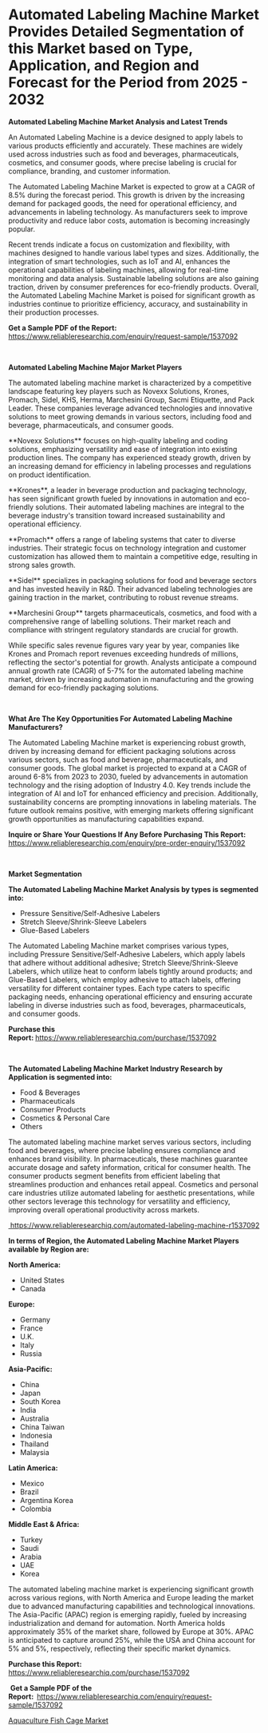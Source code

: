 <p><h1>Automated Labeling Machine Market Provides Detailed Segmentation of this Market based on Type, Application, and Region and Forecast for the Period from 2025 - 2032</h1></p><p><strong>Automated Labeling Machine Market Analysis and Latest Trends</strong></p>
<p><p>An Automated Labeling Machine is a device designed to apply labels to various products efficiently and accurately. These machines are widely used across industries such as food and beverages, pharmaceuticals, cosmetics, and consumer goods, where precise labeling is crucial for compliance, branding, and customer information.</p><p>The Automated Labeling Machine Market is expected to grow at a CAGR of 8.5% during the forecast period. This growth is driven by the increasing demand for packaged goods, the need for operational efficiency, and advancements in labeling technology. As manufacturers seek to improve productivity and reduce labor costs, automation is becoming increasingly popular.</p><p>Recent trends indicate a focus on customization and flexibility, with machines designed to handle various label types and sizes. Additionally, the integration of smart technologies, such as IoT and AI, enhances the operational capabilities of labeling machines, allowing for real-time monitoring and data analysis. Sustainable labeling solutions are also gaining traction, driven by consumer preferences for eco-friendly products. Overall, the Automated Labeling Machine Market is poised for significant growth as industries continue to prioritize efficiency, accuracy, and sustainability in their production processes.</p></p>
<p><strong>Get a Sample PDF of the Report:&nbsp;</strong> <a href="https://www.reliableresearchiq.com/enquiry/request-sample/1537092?utm_campaign=2144&utm_medium=2&utm_source=Github&utm_content=ia&utm_term=22022025&utm_id=automated-labeling-machine">https://www.reliableresearchiq.com/enquiry/request-sample/1537092</a></p>
<p>&nbsp;</p>
<p><strong>Automated Labeling Machine Major Market Players</strong></p>
<p><p>The automated labeling machine market is characterized by a competitive landscape featuring key players such as Novexx Solutions, Krones, Promach, Sidel, KHS, Herma, Marchesini Group, Sacmi Etiquette, and Pack Leader. These companies leverage advanced technologies and innovative solutions to meet growing demands in various sectors, including food and beverage, pharmaceuticals, and consumer goods.</p><p>**Novexx Solutions** focuses on high-quality labeling and coding solutions, emphasizing versatility and ease of integration into existing production lines. The company has experienced steady growth, driven by an increasing demand for efficiency in labeling processes and regulations on product identification.</p><p>**Krones**, a leader in beverage production and packaging technology, has seen significant growth fueled by innovations in automation and eco-friendly solutions. Their automated labeling machines are integral to the beverage industry's transition toward increased sustainability and operational efficiency.</p><p>**Promach** offers a range of labeling systems that cater to diverse industries. Their strategic focus on technology integration and customer customization has allowed them to maintain a competitive edge, resulting in strong sales growth.</p><p>**Sidel** specializes in packaging solutions for food and beverage sectors and has invested heavily in R&D. Their advanced labeling technologies are gaining traction in the market, contributing to robust revenue streams.</p><p>**Marchesini Group** targets pharmaceuticals, cosmetics, and food with a comprehensive range of labelling solutions. Their market reach and compliance with stringent regulatory standards are crucial for growth.</p><p>While specific sales revenue figures vary year by year, companies like Krones and Promach report revenues exceeding hundreds of millions, reflecting the sector's potential for growth. Analysts anticipate a compound annual growth rate (CAGR) of 5-7% for the automated labeling machine market, driven by increasing automation in manufacturing and the growing demand for eco-friendly packaging solutions.</p></p>
<p>&nbsp;</p>
<p><strong>What Are The Key Opportunities For Automated Labeling Machine Manufacturers?</strong></p>
<p><p>The Automated Labeling Machine market is experiencing robust growth, driven by increasing demand for efficient packaging solutions across various sectors, such as food and beverage, pharmaceuticals, and consumer goods. The global market is projected to expand at a CAGR of around 6-8% from 2023 to 2030, fueled by advancements in automation technology and the rising adoption of Industry 4.0. Key trends include the integration of AI and IoT for enhanced efficiency and precision. Additionally, sustainability concerns are prompting innovations in labeling materials. The future outlook remains positive, with emerging markets offering significant growth opportunities as manufacturing capabilities expand.</p></p>
<p><strong>Inquire or Share Your Questions If Any Before Purchasing This Report:</strong> <a href="https://www.reliableresearchiq.com/enquiry/pre-order-enquiry/1537092?utm_campaign=2144&utm_medium=2&utm_source=Github&utm_content=ia&utm_term=22022025&utm_id=automated-labeling-machine">https://www.reliableresearchiq.com/enquiry/pre-order-enquiry/1537092</a></p>
<p>&nbsp;</p>
<p><strong>Market Segmentation</strong></p>
<p><strong>The Automated Labeling Machine Market Analysis by types is segmented into:</strong></p>
<p><ul><li>Pressure Sensitive/Self-Adhesive Labelers</li><li>Stretch Sleeve/Shrink-Sleeve Labelers</li><li>Glue-Based Labelers</li></ul></p>
<p><p>The Automated Labeling Machine market comprises various types, including Pressure Sensitive/Self-Adhesive Labelers, which apply labels that adhere without additional adhesive; Stretch Sleeve/Shrink-Sleeve Labelers, which utilize heat to conform labels tightly around products; and Glue-Based Labelers, which employ adhesive to attach labels, offering versatility for different container types. Each type caters to specific packaging needs, enhancing operational efficiency and ensuring accurate labeling in diverse industries such as food, beverages, pharmaceuticals, and consumer goods.</p></p>
<p><strong>Purchase this Report:&nbsp;</strong><a href="https://www.reliableresearchiq.com/purchase/1537092?utm_campaign=2144&utm_medium=2&utm_source=Github&utm_content=ia&utm_term=22022025&utm_id=automated-labeling-machine">https://www.reliableresearchiq.com/purchase/1537092</a></p>
<p>&nbsp;</p>
<p><strong>The Automated Labeling Machine Market Industry Research by Application is segmented into:</strong></p>
<p><ul><li>Food & Beverages</li><li>Pharmaceuticals</li><li>Consumer Products</li><li>Cosmetics & Personal Care</li><li>Others</li></ul></p>
<p><p>The automated labeling machine market serves various sectors, including food and beverages, where precise labeling ensures compliance and enhances brand visibility. In pharmaceuticals, these machines guarantee accurate dosage and safety information, critical for consumer health. The consumer products segment benefits from efficient labeling that streamlines production and enhances retail appeal. Cosmetics and personal care industries utilize automated labeling for aesthetic presentations, while other sectors leverage this technology for versatility and efficiency, improving overall operational productivity across markets.</p></p>
<p><a href="https://www.reliableresearchiq.com/automated-labeling-machine-r1537092?utm_campaign=2144&utm_medium=2&utm_source=Github&utm_content=ia&utm_term=22022025&utm_id=automated-labeling-machine">&nbsp;https://www.reliableresearchiq.com/automated-labeling-machine-r1537092</a></p>
<p><strong>In terms of Region, the Automated Labeling Machine Market Players available by Region are:</strong></p>
<p>
    <p> <strong> North America: </strong>
        <ul>
            <li>United States</li>
            <li>Canada</li>
        </ul>
        </p> 
    <p> <strong> Europe: </strong>
        <ul>
            <li>Germany</li>
            <li>France</li>
            <li>U.K.</li>
            <li>Italy</li>
            <li>Russia</li>
        </ul>
        </p> 
    <p> <strong> Asia-Pacific: </strong>
        <ul>
            <li>China</li>
            <li>Japan</li>
            <li>South Korea</li>
            <li>India</li>
            <li>Australia</li>
            <li>China Taiwan</li>
            <li>Indonesia</li>
            <li>Thailand</li>
            <li>Malaysia</li>
        </ul>
        </p> 
    <p> <strong> Latin America: </strong>
        <ul>
            <li>Mexico</li>
            <li>Brazil</li>
            <li>Argentina Korea</li>
            <li>Colombia</li>
        </ul>
        </p> 
    <p> <strong> Middle East & Africa: </strong>
        <ul>
            <li>Turkey</li>
            <li>Saudi</li>
            <li>Arabia</li>
            <li>UAE</li>
            <li>Korea</li>
        </ul>
    </p>
    </p>
<p><p>The automated labeling machine market is experiencing significant growth across various regions, with North America and Europe leading the market due to advanced manufacturing capabilities and technological innovations. The Asia-Pacific (APAC) region is emerging rapidly, fueled by increasing industrialization and demand for automation. North America holds approximately 35% of the market share, followed by Europe at 30%. APAC is anticipated to capture around 25%, while the USA and China account for 5% and 5%, respectively, reflecting their specific market dynamics.</p></p>
<p><strong>Purchase this Report: </strong><a href="https://www.reliableresearchiq.com/purchase/1537092?utm_campaign=2144&utm_medium=2&utm_source=Github&utm_content=ia&utm_term=22022025&utm_id=automated-labeling-machine">https://www.reliableresearchiq.com/purchase/1537092</a></p>
<p>&nbsp;<strong>Get a Sample PDF of the Report:&nbsp;&nbsp;</strong><a href="https://www.reliableresearchiq.com/enquiry/request-sample/1537092?utm_campaign=2144&utm_medium=2&utm_source=Github&utm_content=ia&utm_term=22022025&utm_id=automated-labeling-machine">https://www.reliableresearchiq.com/enquiry/request-sample/1537092</a></p>
<p><strong></strong></p>
<p><p><a href="https://github.com/AshrafKhan865/Market-Research-Report-List-1/blob/main/aquaculture-fish-cage-market.md?utm_campaign=2144&utm_medium=2&utm_source=Github&utm_content=ia&utm_term=22022025&utm_id=automated-labeling-machine">Aquaculture Fish Cage Market</a></p></p>